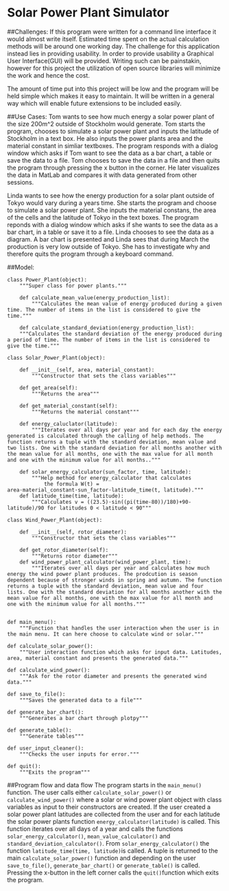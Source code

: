 # Solar Power Plant Simulator
##Challenges:
If this program were written for a command line interface it would almost write itself. Estimated time spent on the actual calculation methods will be around one working day. The challenge for this application instead lies in providing usability. 
In order to provide usability a Graphical User Interface(GUI) will be provided. Writing such can be painstakin, however for this project the utilization of open source libraries will minimize the work and hence the cost.

The amount of time put into this project will be low and the program will be held simple which makes it easy to maintain. It will be written in a general way which will enable future extensions to be included easily.

##Use Cases:
Tom wants to see how much energy a solar power plant of the size 200m^2 outside of Stockholm would generate. Tom starts the program, chooses to simulate a solar power plant and inputs the latitude of Stockholm in a text box. He also inputs the power plants area and the material constant in simliar textboxes. The program responds with a dialog window which asks if Tom want to see the data as a bar chart, a table or save the data to a file. Tom chooses to save the data in a file and then quits the program through pressing the x button in the corner. He later visualizes the data in MatLab and compares it with data generated from other sessions.

Linda wants to see how the energy production for a solar plant outside of Tokyo would vary during a years time. She starts the program and choose to simulate a solar power plant. She inputs the material constans, the area of the cells and the latitude of Tokyo in the text boxes. The program reponds with a dialog window which asks if she wants to see the data as a bar chart, in a table or save it to a file. Linda chooses to see the data as a diagram. A bar chart is presented and Linda sees that during March the production is very low outside of Tokyo. She has to investigate why and therefore quits the program through a keyboard command.

##Model:

```
class Power_Plant(object):
	"""Super class for power plants."""

	def calculate_mean_value(energy_production_list):
		"""Calculates the mean value of energy produced during a given time. The number of items in the list is considered to give the time."""

	def calculate_standard_deviation(energy_production_list):
	"""Calculates the standard deviation of the energy produced during a period of time. The number of items in the list is considered to give the time."""

class Solar_Power_Plant(object):

	def __init__(self, area, material_constant):
		"""Constructor that sets the class variables"""
	
	def get_area(self):
		"""Returns the area"""

	def get_material_constant(self):
		"""Returns the material constant"""

	def energy_caluclator(latitude):
		"""Iterates over all days per year and for each day the energy generated is calculated through the calling of help methods. The function returns a tuple with the standard deviation, mean value and two lists. One with the standard deviation for all months another with the mean value for all months, one with the max value for all month and one with the minimum value for all months.."""

	def solar_energy_calculator(sun_factor, time, latitude):
		"""Help method for energy_calculator that calculates 
			the formula W(t) = area·material_constant·sun_factor·latitude_time(t, latitude)."""
	def latitude_time(time, latitude):
		"""Calculates v = ((23.5)·sin((pi(time-80))/180)+90-latitude)/90 for latitudes 0 < latitude < 90"""

class Wind_Power_Plant(object):

	def __init__(self, rotor_diameter):
		"""Constructor that sets the class variables"""

	def get_rotor_diameter(self):
		"""Returns rotor diameter"""
	def wind_power_plant_calculator(wind_power_plant, time):
		"""Iterates over all days per year and calculates how much energy the wind power plant produces. The prodcution is season dependent because of stronger winds in spring and autumn. The function returns a tuple with the standard deviation, mean value and four lists. One with the standard deviation for all months another with the mean value for all months, one with the max value for all month and one with the minimum value for all months."""


def main_menu():
	"""Function that handles the user interaction when the user is in the main menu. It can here choose to calculate wind or solar."""

def calculate_solar_power():
	"""User interaction function which asks for input data. Latitudes, area, material constant and presents the generated data."""

def calculate_wind_power():
	"""Ask for the rotor diameter and presents the generated wind data."""

def save_to_file():
	"""Saves the generated data to a file"""

def generate_bar_chart():
	"""Generates a bar chart through plotpy"""

def generate_table():
	"""Generate tables"""

def user_input_cleaner():
	"""Checks the user inputs for error."""

def quit():
	"""Exits the program"""
```

##Program flow and data flow
The program starts in the ```main_menu()``` function. The user calls either ```calculate_solar_power()``` or ```calculate_wind_power()``` where a solar or wind power plant object with class variables as input to their constructors are created. If the user created a solar power plant latitudes are collected from the user and for each latitude the solar power plants function ```energy_calculator(latitude)``` is called. This function iterates over all days of a year and calls the functions ```solar_energy_calculator()```, ```mean_value_calculator()``` and ```standard_deviation_calculator()```. From ```solar_energy_calculator()``` the function ```latitude_time(time, latitude)```is called.  A tuple is returned to the main ```calculate_solar_power()``` function and depending on the user ```save_to_file()```, ```generate_bar_chart()``` or ```generate_table()``` is called. Pressing the x-button in the left corner calls the ```quit()```function which exits the program.